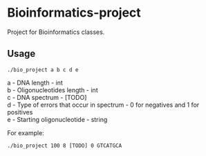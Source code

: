 
# Bioinformatics-project

Project for Bioinformatics classes.

## Usage
```
./bio_project a b c d e
```
a - DNA length - int\
b - Oligonucleotides length - int\
c - DNA spectrum - [TODO]\
d - Type of errors that occur in spectrum - 0 for negatives and 1 for positives\
e - Starting oligonucleotide - string

For example:

```
./bio_project 100 8 [TODO] 0 GTCATGCA
```
